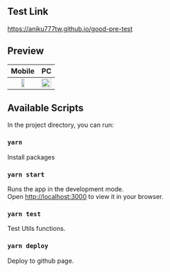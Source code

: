 ## Test Link

https://aniku777tw.github.io/good-pre-test

## Preview
Mobile            |  PC
:-------------------------:|:-------------------------:
<img src="https://user-images.githubusercontent.com/19197054/291115595-9eac9399-a065-4be3-a175-20c6712873c6.jpg" width="38%" >  |  <img src="https://user-images.githubusercontent.com/19197054/291115468-1b853ff7-55e6-435e-a48c-872b4bd151c4.png" width="100%" >



## Available Scripts

In the project directory, you can run:

### `yarn`

Install packages

### `yarn start`

Runs the app in the development mode.\
Open [http://localhost:3000](http://localhost:3000) to view it in your browser.

### `yarn test`

Test Utils functions.

### `yarn deploy`

Deploy to github page.

